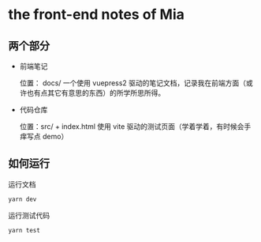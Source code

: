 # the front-end notes of Mia

## 两个部分

- 前端笔记

  位置： docs/
  一个使用 vuepress2 驱动的笔记文档，记录我在前端方面（或许也有点其它有意思的东西）的所学所思所得。

- 代码仓库

  位置：src/ + index.html
  使用 vite 驱动的测试页面（学着学着，有时候会手痒写点 demo）

## 如何运行

运行文档

```bash
yarn dev
```

运行测试代码

```bash
yarn test
```
